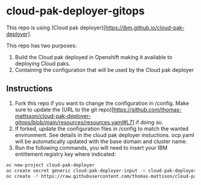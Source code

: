 # cloud-pak-deployer-gitops

This repo is using (Cloud pak deployer)[https://ibm.github.io/cloud-pak-deployer].

This repo has two purposes:
1. Build the Cloud pak deployed in Openshift making it available to deploying Cloud paks.
2. Containing the configuration that will be used by the Cloud pak deployer

## Instructions

1. Fork this repo if you want to change the configuration in /config. Make sure to update the (URL to the git repo)[https://github.com/thomas-mattsson/cloud-pak-deployer-gitops/blob/main/resources/resources.yaml#L7] if doing so.
2. If forked, update the configuration files in /config to match the wanted environment. See details in the cloud pak deployer instuctions. ocp.yaml will be automatically updated with the base domain and cluster name.
3. Run the following commands, you will need to insert your IBM entitlement registry key where indicated:
```bash
oc new-project cloud-pak-deployer
oc create secret generic cloud-pak-deployer-input -n cloud-pak-deployer --from-literal entitlement-key="<your entitlement key>"
oc create -f https://raw.githubusercontent.com/thomas-mattsson/cloud-pak-deployer-gitops/main/resources/resources.yaml
```
